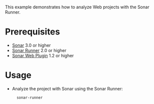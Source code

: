 This example demonstrates how to analyze Web projects with the Sonar Runner.

Prerequisites
=============
* [Sonar](http://www.sonarsource.org/downloads/) 3.0 or higher
* [Sonar Runner](http://docs.codehaus.org/display/SONAR/Installing+and+Configuring+Sonar+Runner) 2.0 or higher
* [Sonar Web Plugin](http://docs.codehaus.org/display/SONAR/Web+Plugin) 1.2 or higher

Usage
=====
* Analyze the project with Sonar using the Sonar Runner:

        sonar-runner
		